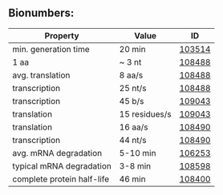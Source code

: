 Bionumbers:
---
| Property | Value | ID | 
|----------|-------|----|
| min. generation time | 20 min | [103514](http://bionumbers.hms.harvard.edu/bionumber.aspx?&id=103514) |
| 1 aa | ~ 3 nt | [108488](http://bionumbers.hms.harvard.edu/bionumber.aspx?&id=108488) | 
| avg. translation | 8 aa/s | [108488](http://bionumbers.hms.harvard.edu/bionumber.aspx?&id=108488) | 
| transcription | 25 nt/s | [108488](http://bionumbers.hms.harvard.edu/bionumber.aspx?&id=108488) |
| transcription | 45 b/s | [109043](http://bionumbers.hms.harvard.edu/bionumber.aspx?&id=109043) | 
| translation | 15 residues/s | [109043](http://bionumbers.hms.harvard.edu/bionumber.aspx?&id=109043) |
| translation | 16 aa/s | [108490](http://bionumbers.hms.harvard.edu/bionumber.aspx?&id=108490) |
| transcription | 44 nt/s | [108490](http://bionumbers.hms.harvard.edu/bionumber.aspx?&id=108490) |
| avg. mRNA degradation | 5-10 min | [106253](http://bionumbers.hms.harvard.edu/bionumber.aspx?&id=106253) | 
| typical mRNA degradation | 3-8 min | [108598](http://bionumbers.hms.harvard.edu/bionumber.aspx?&id=108598) | 
| complete protein half-life | 46 min | [108400](http://bionumbers.hms.harvard.edu/bionumber.aspx?&id=108400) |
